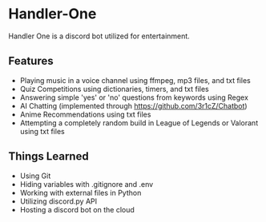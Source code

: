# Handler-One

Handler One is a discord bot utilized for entertainment.

## Features
* Playing music in a voice channel using ffmpeg, mp3 files, and txt files
* Quiz Competitions using dictionaries, timers, and txt files
* Answering simple 'yes' or 'no' questions from keywords using Regex
* AI Chatting (implemented through https://github.com/3r1cZ/Chatbot)
* Anime Recommendations using txt files
* Attempting a completely random build in League of Legends or Valorant using txt files

## Things Learned
* Using Git
* Hiding variables with .gitignore and .env
* Working with external files in Python
* Utilizing discord.py API
* Hosting a discord bot on the cloud
